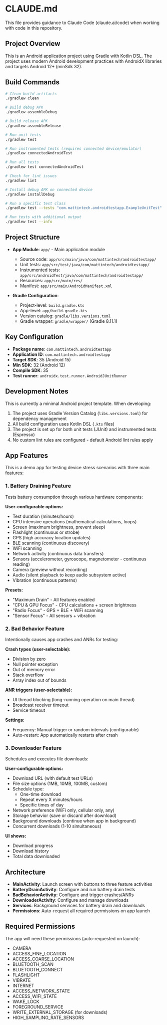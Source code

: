 # CLAUDE.md

This file provides guidance to Claude Code (claude.ai/code) when working with code in this repository.

## Project Overview

This is an Android application project using Gradle with Kotlin DSL. The project uses modern Android development practices with AndroidX libraries and targets Android 12+ (minSdk 32).

## Build Commands

```bash
# Clean build artifacts
./gradlew clean

# Build debug APK
./gradlew assembleDebug

# Build release APK
./gradlew assembleRelease

# Run unit tests
./gradlew test

# Run instrumented tests (requires connected device/emulator)
./gradlew connectedAndroidTest

# Run all tests
./gradlew test connectedAndroidTest

# Check for lint issues
./gradlew lint

# Install debug APK on connected device
./gradlew installDebug

# Run a specific test class
./gradlew test --tests "com.mattintech.androidtestapp.ExampleUnitTest"

# Run tests with additional output
./gradlew test --info
```

## Project Structure

- **App Module**: `app/` - Main application module
  - Source code: `app/src/main/java/com/mattintech/androidtestapp/`
  - Unit tests: `app/src/test/java/com/mattintech/androidtestapp/`
  - Instrumented tests: `app/src/androidTest/java/com/mattintech/androidtestapp/`
  - Resources: `app/src/main/res/`
  - Manifest: `app/src/main/AndroidManifest.xml`

- **Gradle Configuration**:
  - Project-level: `build.gradle.kts`
  - App-level: `app/build.gradle.kts`
  - Version catalog: `gradle/libs.versions.toml`
  - Gradle wrapper: `gradle/wrapper/` (Gradle 8.11.1)

## Key Configuration

- **Package name**: `com.mattintech.androidtestapp`
- **Application ID**: `com.mattintech.androidtestapp`
- **Target SDK**: 35 (Android 15)
- **Min SDK**: 32 (Android 12)
- **Compile SDK**: 35
- **Test runner**: `androidx.test.runner.AndroidJUnitRunner`

## Development Notes

This is currently a minimal Android project template. When developing:

1. The project uses Gradle Version Catalog (`libs.versions.toml`) for dependency management
2. All build configuration uses Kotlin DSL (`.kts` files)
3. The project is set up for both unit tests (JUnit) and instrumented tests (Espresso)
4. No custom lint rules are configured - default Android lint rules apply

## App Features

This is a demo app for testing device stress scenarios with three main features:

### 1. Battery Draining Feature
Tests battery consumption through various hardware components:

**User-configurable options:**
- Test duration (minutes/hours)
- CPU intensive operations (mathematical calculations, loops)
- Screen (maximum brightness, prevent sleep)
- Flashlight (continuous or strobe)
- GPS (high accuracy location updates)
- BLE scanning (continuous discovery)
- WiFi scanning
- Network activity (continuous data transfers)
- Sensors (accelerometer, gyroscope, magnetometer - continuous reading)
- Camera (preview without recording)
- Audio (silent playback to keep audio subsystem active)
- Vibration (continuous patterns)

**Presets:**
- "Maximum Drain" - All features enabled
- "CPU & GPU Focus" - CPU calculations + screen brightness
- "Radio Focus" - GPS + BLE + WiFi scanning
- "Sensor Focus" - All sensors + vibration

### 2. Bad Behavior Feature
Intentionally causes app crashes and ANRs for testing:

**Crash types (user-selectable):**
- Division by zero
- Null pointer exception
- Out of memory error
- Stack overflow
- Array index out of bounds

**ANR triggers (user-selectable):**
- UI thread blocking (long-running operation on main thread)
- Broadcast receiver timeout
- Service timeout

**Settings:**
- Frequency: Manual trigger or random intervals (configurable)
- Auto-restart: App automatically restarts after crash

### 3. Downloader Feature
Schedules and executes file downloads:

**User-configurable options:**
- Download URL (with default test URLs)
- File size options (1MB, 10MB, 100MB, custom)
- Schedule type:
  - One-time download
  - Repeat every X minutes/hours
  - Specific times of day
- Network preference (WiFi only, cellular only, any)
- Storage behavior (save or discard after download)
- Background downloads (continue when app in background)
- Concurrent downloads (1-10 simultaneous)

**UI shows:**
- Download progress
- Download history
- Total data downloaded

## Architecture

- **MainActivity**: Launch screen with buttons to three feature activities
- **BatteryDrainActivity**: Configure and run battery drain tests
- **BadBehaviorActivity**: Configure and trigger crashes/ANRs
- **DownloaderActivity**: Configure and manage downloads
- **Services**: Background services for battery drain and downloads
- **Permissions**: Auto-request all required permissions on app launch

## Required Permissions

The app will need these permissions (auto-requested on launch):
- CAMERA
- ACCESS_FINE_LOCATION
- ACCESS_COARSE_LOCATION
- BLUETOOTH_SCAN
- BLUETOOTH_CONNECT
- FLASHLIGHT
- VIBRATE
- INTERNET
- ACCESS_NETWORK_STATE
- ACCESS_WIFI_STATE
- WAKE_LOCK
- FOREGROUND_SERVICE
- WRITE_EXTERNAL_STORAGE (for downloads)
- HIGH_SAMPLING_RATE_SENSORS